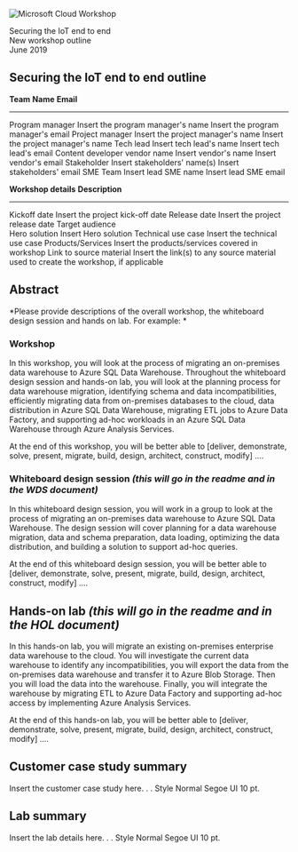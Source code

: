 ![Microsoft Cloud Workshop](https://github.com/Microsoft/MCW-Template-Cloud-Workshop/raw/master/Media/ms-cloud-workshop.png "Microsoft Cloud Workshops")

<div class="MCWHeader1">
Securing the IoT end to end
</div>

<div class="MCWHeader2">
New workshop outline
</div>

<div class="MCWHeader3">
June 2019
</div>

## Securing the IoT end to end outline

  **Team**                        **Name**                            **Email**
  ------------------------------- ----------------------------------- ------------------------------------
  Program manager                 Insert the program manager's name   Insert the program manager's email
  Project manager                 Insert the project manager's name   Insert the project manager's name
  Tech lead                       Insert tech lead's name             Insert tech lead's email
  Content developer vendor name   Insert vendor's name                Insert vendor's email
  Stakeholder                     Insert stakeholders' name(s)        Insert stakeholders' email
  SME Team                        Insert lead SME name                Insert lead SME email

  **Workshop details**      **Description**
  ------------------------- --------------------------------------------------------------------------------------
  Kickoff date              Insert the project kick-off date
  Release date              Insert the project release date
  Target audience           
  Hero solution             Insert Hero solution
  Technical use case        Insert the technical use case
  Products/Services         Insert the products/services covered in workshop
  Link to source material   Insert the link(s) to any source material used to create the workshop, if applicable

## Abstract 

*Please provide descriptions of the overall workshop, the whiteboard design session and hands on lab. For example: *

### Workshop

In this workshop, you will look at the process of migrating an on-premises data warehouse to Azure SQL Data Warehouse. Throughout the whiteboard design session and hands-on lab, you will look at the planning process for data warehouse migration, identifying schema and data incompatibilities, efficiently migrating data from on-premises databases to the cloud, data distribution in Azure SQL Data Warehouse, migrating ETL jobs to Azure Data Factory, and supporting ad-hoc workloads in an Azure SQL Data Warehouse through Azure Analysis Services.

At the end of this workshop, you will be better able to \[deliver, demonstrate, solve, present, migrate, build, design, architect, construct, modify\] ....

### Whiteboard design session *(this will go in the readme and in the WDS document)*

In this whiteboard design session, you will work in a group to look at the process of migrating an on-premises data warehouse to Azure SQL Data Warehouse. The design session will cover planning for a data warehouse migration, data and schema preparation, data loading, optimizing the data distribution, and building a solution to support ad-hoc queries.

At the end of this whiteboard design session, you will be better able to \[deliver, demonstrate, solve, present, migrate, build, design, architect, construct, modify\] ....

## Hands-on lab *(this will go in the readme and in the HOL document)*

In this hands-on lab, you will migrate an existing on-premises enterprise data warehouse to the cloud. You will investigate the current data warehouse to identify any incompatibilities, you will export the data from the on-premises data warehouse and transfer it to Azure Blob Storage. Then you will load the data into the warehouse. Finally, you will integrate the warehouse by migrating ETL to Azure Data Factory and supporting ad-hoc access by implementing Azure Analysis Services.

At the end of this hands-on lab, you will be better able to \[deliver, demonstrate, solve, present, migrate, build, design, architect, construct, modify\] ....

## Customer case study summary

Insert the customer case study here. . . Style Normal Segoe UI 10 pt.

## Lab summary

Insert the lab details here. . . Style Normal Segoe UI 10 pt.

